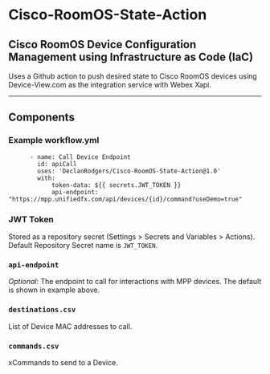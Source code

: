 # Cisco-RoomOS-State-Action

## Cisco RoomOS Device Configuration Management using Infrastructure as Code (IaC)

Uses a Github action to push desired state to Cisco RoomOS devices using Device-View.com as the integration service with Webex Xapi.

---

## Components

### Example workflow.yml

```
      - name: Call Device Endpoint
        id: apiCall
        uses: 'DeclanRodgers/Cisco-RoomOS-State-Action@1.0'
        with:
            token-data: ${{ secrets.JWT_TOKEN }}
            api-endpoint: "https://mpp.unifiedfx.com/api/devices/{id}/command?useDemo=true"
```

### JWT Token

Stored as a repository secret (Settings > Secrets and Variables > Actions).
Default Repository Secret name is `JWT_TOKEN`.

### `api-endpoint`

_Optional_:
The endpoint to call for interactions with MPP devices.
The default is shown in example above.

### `destinations.csv`

List of Device MAC addresses to call.

### `commands.csv`

xCommands to send to a Device.
